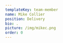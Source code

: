 ```yaml
---
templateKey: team-member
name: Mike Collier
position: Delivery
bio: .
picture: /img/mikec.png
order: 0
---
```


